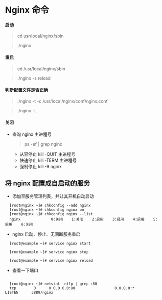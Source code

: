 # Nginx 命令

#### 启动

> cd usr/local/nginx/sbin

> ./nginx

#### 重启

> cd /usr/local/nginx/sbin

> ./nginx -s reload

#### 判断配置文件是否正确

> ./nginx -t -c /usr/local/nginx/conf/nginx.conf

> ./nginx -t

#### 关闭

- 查询 nginx 主进程号

  > ps -ef | grep nginx

  - 从容停止 kill -QUIT 主进程号
  - 快速停止 kill -TERM 主进程号
  - 强制停止 kill -9 nginx

## 将 nginx 配置成自启动的服务

- 添加至服务管理列表，并让其开机自动启动

```
  [root@nginx ~]# chkconfig --add nginx
  [root@nginx ~]# chkconfig nginx on
  [root@nginx ~]# chkconfig nginx --list
  nginx              0:关闭    1:关闭    2:启用    3:启用    4:启用    5:启用    6:关闭
```

- nginx 启动、停止、无间断服务重启

```
  [root@example ~]# service nginx start

  [root@example ~]# service nginx stop

  [root@example ~]# service nginx reload

```

- 查看一下端口

```

  [root@nginx ~]# netstat -ntlp | grep :80
  tcp        0      0 0.0.0.0:80                  0.0.0.0:*                   LISTEN      3889/nginx

```
